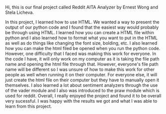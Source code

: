 Hi, this is our final project called Reddit AITA Analyzer by Ernest Wong and Stela Licheva.

In this project, I learned how to use HTML. We wanted a way to present the output of our python code and I found that the easiest way would 
probably be through using HTML. I learned how you can create a HTML file within python and I also learned how to format what you want to put
in the HTML as well as do things like changing the font size, bolding, etc. I also learned how you can make the html filed be opened when 
you run the python code.
However, one difficulty that I faced was making this work for everyone. In the code I have, it will only work on my computer as it is taking the
file path name and opening the html file through that. However, everyone's file path name will be different so I was unsure of how to make this
work for other people as well when running it on their computer. For everyone else, it will just create the html file on their computer but they
have to manually open it themselves. I also learned a lot about sentiment analyzers through the use of the vader module and I also was introduced
to the praw module which is used for reddit.
Overall, I really enjoyed the project and found it to be overall very sucessful. I was happy with the results we got and what I was able to learn
from this project.
